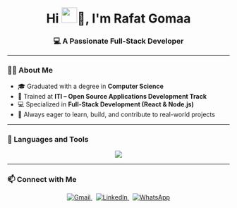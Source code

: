 <h1 align="center">Hi <img src="https://em-content.zobj.net/source/skype/289/waving-hand_1f44b.png" width="35" />👋, I'm Rafat Gomaa</h1>

<h3 align="center">💻 A Passionate Full-Stack Developer</h3>

---

### 🧑‍💻 About Me

- 🎓 Graduated with a degree in **Computer Science**  
- 🧠 Trained at **ITI – Open Source Applications Development Track**  
- 💻 Specialized in **Full-Stack Development (React & Node.js)**  
- 🚀 Always eager to learn, build, and contribute to real-world projects

---

### 🚀 Languages and Tools

<div align="center">
  <img src="https://skillicons.dev/icons?i=javascript,typescript,react,redux,next,angular,tailwind,nodejs,express,django,html,css,mysql,mongodb,npm,git,github,docker,aws,vscode,postman,python,java,c,cpp,linux" />
</div>

---

### 📫 Connect with Me

<p align="center">
  <a href="mailto:rafatgomaa815@gmail.com" target="_blank">
    <img src="https://img.shields.io/badge/Gmail-D14836?style=for-the-badge&logo=gmail&logoColor=white" alt="Gmail"/>
  </a>
  &nbsp;
  <a href="https://www.linkedin.com/in/rafatgomaa/" target="_blank">
    <img src="https://img.shields.io/badge/LinkedIn-0A66C2?style=for-the-badge&logo=linkedin&logoColor=white" alt="LinkedIn"/>
  </a>
  &nbsp;
  <a href="https://wa.me/201013348906" target="_blank">
    <img src="https://img.shields.io/badge/WhatsApp-25D366?style=for-the-badge&logo=whatsapp&logoColor=white" alt="WhatsApp"/>
  </a>
</p>
